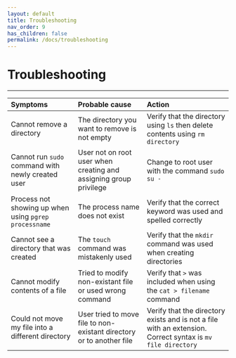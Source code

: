 ```yaml
---
layout: default
title: Troubleshooting
nav_order: 9
has_children: false
permalink: /docs/troubleshooting
---
```


# Troubleshooting

---

| Symptoms | Probable cause | Action |
| :----------| :----------------| :--------|
|Cannot remove a directory| The directory you want to remove is not empty | Verify that the directory using `ls` then delete contents using `rm directory`|
| Cannot run `sudo` command with newly created user| User not on root user when creating and assigning group privilege | Change to root user with the command `sudo su -`|
| Process not showing up when using `pgrep processname` | The process name does not exist | Verify that the correct keyword was used and spelled correctly |
| Cannot see a directory that was created |The `touch` command was mistakenly used | Verify that the `mkdir` command was used when creating directories
|Cannot modify contents of a file | Tried to modify non-existant file or used wrong command | Verify that `>` was included when using the `cat > filename` command
|Could not move my file into a different directory|User tried to move file to non-existant directory or to another file| Verify that the directory exists and is not a file with an extension. Correct syntax is `mv file directory`
